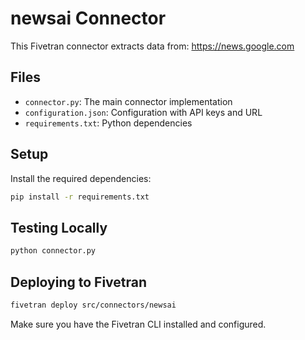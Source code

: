 # newsai Connector

This Fivetran connector extracts data from: https://news.google.com

## Files

- `connector.py`: The main connector implementation
- `configuration.json`: Configuration with API keys and URL
- `requirements.txt`: Python dependencies

## Setup

Install the required dependencies:

```bash
pip install -r requirements.txt
```

## Testing Locally

```bash
python connector.py
```

## Deploying to Fivetran

```bash
fivetran deploy src/connectors/newsai
```

Make sure you have the Fivetran CLI installed and configured.
